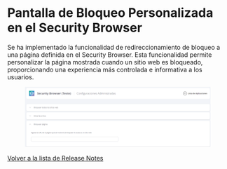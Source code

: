 # Pantalla de Bloqueo Personalizada en el Security Browser

Se ha implementado la funcionalidad de redireccionamiento de bloqueo a una página definida en el Security Browser. Esta funcionalidad permite personalizar la página mostrada cuando un sitio web es bloqueado, proporcionando una experiencia más controlada e informativa a los usuarios.

<figure><img src="../../.gitbook/assets/image (1) (1) (1) (1) (1) (1) (1) (1).png" alt=""><figcaption></figcaption></figure>

[Volver a la lista de Release Notes](./)
